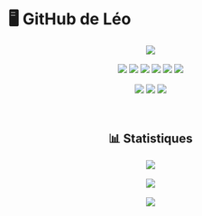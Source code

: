 # 🖥️ GitHub de Léo
<div align="center">
  <img src="https://wakatime.com/badge/user/db0e5671-cec5-4e7b-9d41-19a881e67f7d.svg" />
  <br><br>
  <img src="https://img.shields.io/badge/PHP-777BB4?style=flat&logo=php&logoColor=white" />
  <img src="https://img.shields.io/badge/MySQL-00000F?style=flat&logo=mysql&logoColor=white" />
  <img src="https://img.shields.io/badge/JavaScript-F7DF1E?style=flat&logo=javascript&logoColor=black" />
  <img src="https://img.shields.io/badge/React-20232A?style=flat&logo=react&logoColor=61DAFB" />
  <img src="https://img.shields.io/badge/C-00599C?style=flat&logo=c&logoColor=white" />
  <img src="https://img.shields.io/badge/Shell_Script-121011?style=flat&logo=gnu-bash&logoColor=white" />
  <br><br>
  <img src="https://img.shields.io/badge/Adobe%20Illustrator-FF9A00?style=flat&logo=adobe%20illustrator&logoColor=white" />
  <img src="https://img.shields.io/badge/Adobe%20Photoshop-31A8FF?style=flat&logo=Adobe%20Photoshop&logoColor=black" />
  <img src="https://img.shields.io/badge/Adobe%20Premiere%20Pro-9999FF?style=flat&logo=Adobe%20Premiere%20Pro&logoColor=white" />
  <br><br><br>
  <h2>📊 Statistiques</h2>
  <img src="https://github-readme-stats-sigma-five.vercel.app/api/top-langs/?username=leogaudin&theme=transparent" />
  <br><br>
  <img src="https://github-readme-stats-sigma-five.vercel.app/api?username=leogaudin&show_icons=true&theme=transparent&show_owner=true&include_all_commits=true" />
  <br><br>
  <img src="https://github-readme-streak-stats.herokuapp.com/?user=leogaudin&theme=transparent" />
</p>
